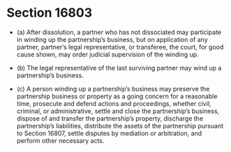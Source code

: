 # Section 16803

- (a) After dissolution, a partner who has not dissociated may participate in winding up the partnership’s business, but on application of any partner, partner’s legal representative, or transferee, the court, for good cause shown, may order judicial supervision of the winding up.

- (b) The legal representative of the last surviving partner may wind up a partnership’s business.

- (c) A person winding up a partnership’s business may preserve the partnership business or property as a going concern for a reasonable time, prosecute and defend actions and proceedings, whether civil, criminal, or administrative, settle and close the partnership’s business, dispose of and transfer the partnership’s property, discharge the partnership’s liabilities, distribute the assets of the partnership pursuant to Section 16807, settle disputes by mediation or arbitration, and perform other necessary acts.